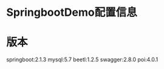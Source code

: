 SpringbootDemo配置信息
======================
版本
====
springboot:2.1.3
mysql:5.7
beetl:1.2.5
swagger:2.8.0
poi:4.0.1

